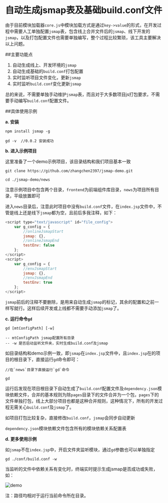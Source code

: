 自动生成jsmap表及基础build.conf文件
==========

由于目前模块加载器`core.js`中模块加载方式是通过`key->value`的形式，在开发过程中需要人工单独配置`jsmap`表，包含线上合并文件后的`jsmap`、线下开发的`jsmap`，以及打包配置文件也需要单独编写，整个过程比较繁琐，该工具主要解决以上问题。

##主要功能点

1. 自动生成线上、开发环境的`jsmap`
2. 自动生成基础的`build.conf`打包配置
3. 实时监听项目文件变化，更新`jsmap`
4. 实时监听`build.conf`变化更新`jsmap`

总的来说，不需要单独手动维护`jsmap`表，而且对于大多数项目js打包要求，不需要手动编写`build.conf`配置文件。

##具体使用示例

**a. 安装** 

```
npm install jsmap -g

gd -v  //0.0.2 安装成功
```

**b. 进入示例项目**

这里准备了一个demo示例项目，该目录结构和我们项目基本一致

```
git clone https://github.com/zhangchen2397/jsmap-demo.git

cd ./jsmap-demo/news 
```

注意示例项目中包含两个目录，`frontend`为前端组件库目录，`news`为项目所有目录，平级放置即可

进入`news`目录后，注意此时项目中没有`build.conf`文件，在`index.jsp`文件中，不管是线上还是线下`jsmap`都为空，且前后多我注释，如下：

```javascript
<script type="text/javascript" id="file_config">
    var g_config = {
        //onlineJsmapStart
        jsmap: {},
        //onlineJsmapEnd
        testEnv: false
    };
</script>
<script>
    var g_config = {
        //envJsmapStart
        jsmap: {},
        //envJsmapEnd
        testEnv: true
    };
</script>
```

`jsmap`前后的注释不要删除，是用来自动生成`jsmap`的标记，其余的配置和之前一样写就行。这样后续开发或上线都不需要手动添加`jsmap`了。

**c. 运行命令`gd`**

```
gd [mtConfigPath] [-w]

-- mtConfigPath jsmap配置所有目录
-- -w 是否启动监听文件夹，实时生成build.conf及jsmap
```

如目录结构和demo示例一致，即`jsmap`在`index.jsp`文件中，且`index.jsp`在的项目的根目录下，直接运行`gd`命令即可：

```
//在`news`目录下直接运行`gd`命令

gd
```

运行后发现在项目根目录下自动生成了`build.conf`配置文件及`dependency.json`模块依赖文件，合并的基本规则为除`pages`目录下的文件合并为一个包，`pages`下的文件单独打包，线上大部分项目也都是这种合并规则，这种情况下，所有的开发过程无需关心`build.conf`及`jsmap`了。

如项目打包比较复杂，直接修改`build.conf`，`jsmap`会同步自动更新

`dependency.json`模块依赖文件包含所有的模块依赖关系配置表

**d. 更多使用示例**

如`jsmap`不在`index.jsp`中，开启文件夹监听模块，通过`gd`参数也可以单独指定

```
gd ./conf/build.conf -w
```

当监听的文件中依赖关系有变化时，终端实时提示生成jsmap是否成功或失败，如：

![demo]( http://zhangchen2397.github.io/dependency/doc/demo.png "demo" )

注：路径均相对于运行当前命令所在目录。


